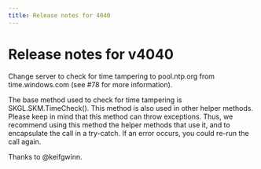 ```yaml
---
title: Release notes for 4040
---
```


# Release notes for v4040


Change server to check for time tampering to pool.ntp.org from time.windows.com (see #78 for more information).

The base method used to check for time tampering is SKGL.SKM.TimeCheck(). This method is also used in other helper methods. Please keep in mind that this method can throw exceptions. Thus, we recommend using this method the helper methods that use it, and to encapsulate the call in a try-catch. If an error occurs, you could re-run the call again.

Thanks to @keifgwinn.